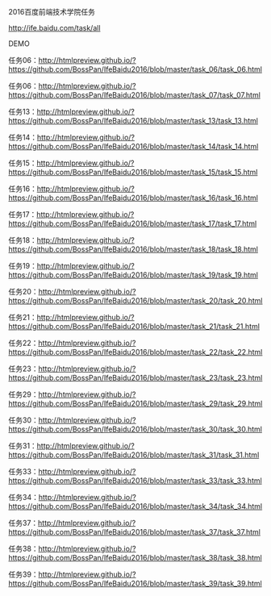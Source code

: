 2016百度前端技术学院任务

http://ife.baidu.com/task/all

DEMO

任务06：http://htmlpreview.github.io/?https://github.com/BossPan/IfeBaidu2016/blob/master/task_06/task_06.html

任务06：http://htmlpreview.github.io/?https://github.com/BossPan/IfeBaidu2016/blob/master/task_07/task_07.html

任务13：http://htmlpreview.github.io/?https://github.com/BossPan/IfeBaidu2016/blob/master/task_13/task_13.html

任务14：http://htmlpreview.github.io/?https://github.com/BossPan/IfeBaidu2016/blob/master/task_14/task_14.html

任务15：http://htmlpreview.github.io/?https://github.com/BossPan/IfeBaidu2016/blob/master/task_15/task_15.html

任务16：http://htmlpreview.github.io/?https://github.com/BossPan/IfeBaidu2016/blob/master/task_16/task_16.html

任务17：http://htmlpreview.github.io/?https://github.com/BossPan/IfeBaidu2016/blob/master/task_17/task_17.html

任务18：http://htmlpreview.github.io/?https://github.com/BossPan/IfeBaidu2016/blob/master/task_18/task_18.html

任务19：http://htmlpreview.github.io/?https://github.com/BossPan/IfeBaidu2016/blob/master/task_19/task_19.html

任务20：http://htmlpreview.github.io/?https://github.com/BossPan/IfeBaidu2016/blob/master/task_20/task_20.html

任务21：http://htmlpreview.github.io/?https://github.com/BossPan/IfeBaidu2016/blob/master/task_21/task_21.html

任务22：http://htmlpreview.github.io/?https://github.com/BossPan/IfeBaidu2016/blob/master/task_22/task_22.html

任务23：http://htmlpreview.github.io/?https://github.com/BossPan/IfeBaidu2016/blob/master/task_23/task_23.html

任务29：http://htmlpreview.github.io/?https://github.com/BossPan/IfeBaidu2016/blob/master/task_29/task_29.html

任务30：http://htmlpreview.github.io/?https://github.com/BossPan/IfeBaidu2016/blob/master/task_30/task_30.html

任务31：http://htmlpreview.github.io/?https://github.com/BossPan/IfeBaidu2016/blob/master/task_31/task_31.html

任务33：http://htmlpreview.github.io/?https://github.com/BossPan/IfeBaidu2016/blob/master/task_33/task_33.html

任务34：http://htmlpreview.github.io/?https://github.com/BossPan/IfeBaidu2016/blob/master/task_34/task_34.html

任务37：http://htmlpreview.github.io/?https://github.com/BossPan/IfeBaidu2016/blob/master/task_37/task_37.html

任务38：http://htmlpreview.github.io/?https://github.com/BossPan/IfeBaidu2016/blob/master/task_38/task_38.html

任务39：http://htmlpreview.github.io/?https://github.com/BossPan/IfeBaidu2016/blob/master/task_39/task_39.html
